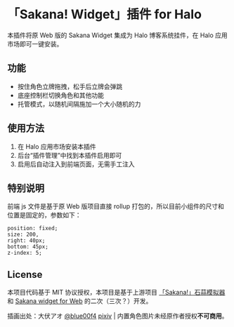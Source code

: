 # 「Sakana! Widget」插件 for Halo

本插件将原 Web 版的 Sakana Widget 集成为 Halo 博客系统挂件，在 Halo 应用市场即可一键安装。

## 功能

- 按住角色立牌拖拽，松手后立牌会弹跳
- 底座控制栏切换角色和其他功能
- 托管模式，以随机间隔施加一个大小随机的力

## 使用方法
1. 在 Halo 应用市场安装本插件
2. 后台“插件管理”中找到本插件启用即可
3. 启用后自动注入到前端页面，无需手工注入

## 特别说明

前端 js 文件是基于原 Web 版项目直接 rollup 打包的，所以目前小组件的尺寸和位置是固定的，参数如下：

```
position: fixed;
size: 200,
right: 40px;
bottom: 45px;
z-index: 5;
```

## License

本项目代码基于 MIT 协议授权，本项目是基于上游项目 [「Sakana!」石蒜模拟器](https://github.com/itorr/sakana) 和 [Sakana widget for Web](https://github.com/dsrkafuu/sakana-widget) 的二次（三次？）开发。

插画出处：大伏アオ [@blue00f4](https://twitter.com/blue00f4) [pixiv](https://pixiv.me/aoiroblue1340) | 内置角色图片未经原作者授权**不可商用**。
